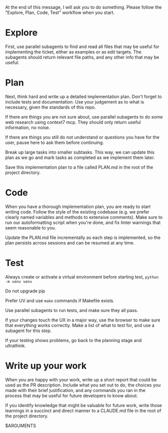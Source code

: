 At the end of this message, I will ask you to do something. Please follow the "Explore, Plan, Code, Test" workflow when you start.

# Explore

First, use parallel subagents to find and read all files that may be useful for implementing the ticket, either as examples or as edit targets. The subagents should return relevant file paths, and any other info that may be useful.

# Plan

Next, think hard and write up a detailed implementation plan. Don't forget to include tests and documentation. Use your judgement as to what is necessary, given the standards of this repo.

If there are things you are not sure about, use parallel subagents to do some web research using context7 mcp. They should only return useful information, no noise.

If there are things you still do not understand or questions you have for the user, pause here to ask them before continuing.

Break up large tasks into smaller subtasks. This way, we can update this plan as we go and mark tasks as completed as we implement them later.

Save this implementation plan to a file called PLAN.md in the root of the project directory.

# Code

When you have a thorough implementation plan, you are ready to start writing code. Follow the style of the existing codebase (e.g. we prefer clearly named variables and methods to extensive comments). Make sure to run our autoformatting script when you're done, and fix linter warnings that seem reasonable to you.

Update the PLAN.md file incrementally as each step is implemented, so the plan persists across sessions and can be resumed at any time.

# Test

Always create or activate a virtual environment before starting test, `python -m venv venv`

Do not upgrade pip

Prefer UV and use `make`  commands if Makefile exists. 

Use parallel subagents to run tests, and make sure they all pass.

If your changes touch the UX in a major way, use the browser to make sure that everything works correctly. Make a list of what to test for, and use a subagent for this step.

If your testing shows problems, go back to the planning stage and ultrathink.

# Write up your work

When you are happy with your work, write up a short report that could be used as the PR description. Include what you set out to do, the choices you made with their brief justification, and any commands you ran in the process that may be useful for future developers to know about.

If you identify knowledge that might be valuable for future work, write those learnings in a succinct and direct manner to a CLAUDE.md file in the root of the project directory.

$ARGUMENTS
